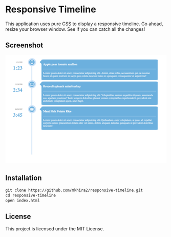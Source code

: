 # Responsive Timeline

This application uses pure CSS to display a responsive timeline. Go ahead, resize
your browser window. See if you can catch all the changes!


## Screenshot
![Responsive Timeline](/images/responsivetimeline.png)

## Installation

```
git clone https://github.com/mkhira2/responsive-timeline.git
cd responsive-timeline
open index.html
```

## License

This project is licensed under the MIT License.
